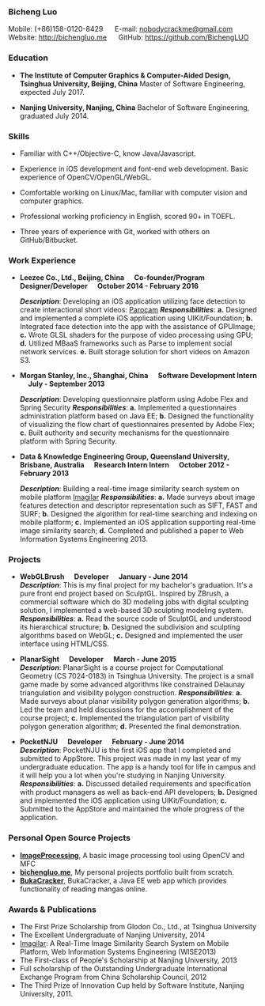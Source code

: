 ### Bicheng Luo
Mobile: (+86)158-0120-8429 &nbsp;&nbsp;&nbsp;&nbsp; E-mail: nobodycrackme@gmail.com &nbsp;&nbsp;&nbsp;&nbsp; Website: http://bichengluo.me &nbsp;&nbsp;&nbsp;&nbsp; GitHub: https://github.com/BichengLUO

### Education
*	**The Institute of Computer Graphics & Computer-Aided Design, Tsinghua University, Beijing, China**
	Master of Software Engineering, expected July 2017.   

* **Nanjing University, Nanjing, China**
	Bachelor of Software Engineering, graduated July 2014.  

### Skills

*   Familiar with C++/Objective-C, know Java/Javascript.

*   Experience in iOS development and font-end web development. Basic experience of OpenCV/OpenGL/WebGL.

*   Comfortable working on Linux/Mac, familiar with computer vision and computer graphics.

*   Professional working proficiency in English, scored 90+ in TOEFL.

*   Three years of experience with Git, worked with others on GitHub/Bitbucket.  

### Work Experience

*   **Leezee Co., Ltd., Beijing, China &nbsp;&nbsp;&nbsp;&nbsp; Co-founder/Program Designer/Developer &nbsp;&nbsp;&nbsp;&nbsp; October 2014 - February 2016**

    ***Description***: Developing an iOS application utilizing face detection to create interactional short videos: [Parocam][parocam]
    ***Responsibilities***: **a.** Designed and implemented a complete iOS application using UIKit/Foundation; **b.** Integrated face detection into the app with the assistance of GPUImage; **c.** Wrote GLSL shaders for the purpose of video processing using GPU; **d.** Utilized MBaaS frameworks such as Parse to implement social network services. **e.** Built storage solution for short videos on Amazon S3.

*   **Morgan Stanley, Inc., Shanghai, China &nbsp;&nbsp;&nbsp;&nbsp; Software Development Intern &nbsp;&nbsp;&nbsp;&nbsp; July - September 2013**

    ***Description***: Developing questionnaire platform using Adobe Flex and Spring Security
    ***Responsibilities***: **a.** Implemented a questionnaires administration platform based on Java EE; **b.** Designed the functionality of visualizing the flow chart of questionnaires presented by Adobe Flex; **c.** Built authority and security mechanisms for the questionnaire platform with Spring Security.

*   **Data & Knowledge Engineering Group, Queensland University, Brisbane, Australia &nbsp;&nbsp;&nbsp;&nbsp; Research Intern Intern &nbsp;&nbsp;&nbsp;&nbsp; October 2012 - February 2013**

    ***Description***: Building a real-time image similarity search system on mobile platform [Imagilar][imagilar]
    ***Responsibilities***: **a.** Made surveys about image features detection and descriptor representation such as SIFT, FAST and SURF; **b.** Designed the algorithm for real-time searching and indexing on mobile platform; **c.** Implemented an iOS application supporting real-time image similarity search; **d.** Completed and published a paper to Web Information Systems Engineering 2013.

### Projects

*   **WebGLBrush &nbsp;&nbsp;&nbsp;&nbsp; Developer &nbsp;&nbsp;&nbsp;&nbsp; January - June 2014**  
***Description***: This is my final project for my bachelor's graduation. It's a pure front end project based on SculptGL. Inspired by ZBrush, a commercial software which do 3D modeling jobs with digital sculpting solution, I implemented a web-based 3D sculpting modeling system.
***Responsibilities***: **a.** Read the source code of SculptGL and understood its hierarchical structure; **b.** Designed the subdivision and sculpting algorithms based on WebGL; **c.** Designed and implemented the user interface using HTML/CSS.

*   **PlanarSight &nbsp;&nbsp;&nbsp;&nbsp; Developer &nbsp;&nbsp;&nbsp;&nbsp; March - June 2015**  
***Description***: PlanarSight is a course project for Computational Geometry (CS 7024-0183) in Tsinghua University. The project is a small game made by some advanced algorithms like constrained Delaunay triangulation and visibility polygon construction.
***Responsibilities***: **a.** Made surveys about planar visibility polygon generation algorithms; **b.** Led the team and held discussions for the accomplishment of the course project; **c.** Implemented the triangulation part of visibility polygon generation algorithm; **d.** Presented the final demonstration.

*   **PocketNJU &nbsp;&nbsp;&nbsp;&nbsp; Developer &nbsp;&nbsp;&nbsp;&nbsp; February - June 2014**  
***Description***: PocketNJU is the first iOS app that I completed and submitted to AppStore. This project was made in my last year of my undergraduate education. The app is a handy tool for life in campus and it will help you a lot when you're studying in Nanjing University.
***Responsibilities***: **a.** Discussed detailed requirements and specification with product managers as well as back-end API developers; **b.** Designed and implemented the iOS application using UIKit/Foundation; **c.** Submitted to the AppStore and maintained the whole progress of the application.

### Personal Open Source Projects
* **[ImageProcessing][imageprocessing]**, A basic image processing tool using OpenCV and MFC
* **[bichengluo.me][blog@github]**, My personal projects portfolio built from scratch.
* **[BukaCracker][bukacracker]**, BukaCracker, a Java EE web app which provides functionality of reading mangas online.

### Awards & Publications

* The First Prize Scholarship from Glodon Co., Ltd., at Tsinghua University
* The Excellent Undergraduate of Nanjing University, 2014
* [Imagilar][imagilar]: A Real-Time Image Similarity Search System on Mobile Platform, Web Information Systems Engineering (WISE2013)
* The First-class of People's Scholarship at Nanjing University, 2013
* Full scholarship of the Outstanding Undergraduate International Exchange Program from China Scholarship Council, 2012
* The Third Prize of Innovation Cup held by Software Institute, Nanjing University, 2011.

[blog@github]: https://github.com/BichengLUO/bichengluo.github.io
[parocam]:http://parocam.com/
[imagilar]:http://link.springer.com/chapter/10.1007%2F978-3-642-41154-0_47
[imageprocessing]:https://github.com/BichengLUO/ImageProcessing
[bukacracker]:https://github.com/BichengLUO/BukaCracker
